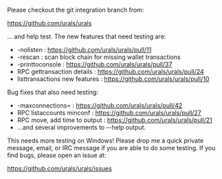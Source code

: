 Please checkout the git integration branch from:

https://github.com/urals/urals

... and help test.  The new features that need testing are:

* -nolisten : https://github.com/urals/urals/pull/11
* -rescan : scan block chain for missing wallet transactions
* -printtoconsole : https://github.com/urals/urals/pull/37
* RPC gettransaction details : https://github.com/urals/urals/pull/24
* listtransactions new features : https://github.com/urals/urals/pull/10

Bug fixes that also need testing:

* -maxconnections= : https://github.com/urals/urals/pull/42
* RPC listaccounts minconf : https://github.com/urals/urals/pull/27
* RPC move, add time to output : https://github.com/urals/urals/pull/21
* ...and several improvements to --help output.

This needs more testing on Windows!  Please drop me a quick private message, email, or IRC message if you are able to do some testing.  If you find bugs, please open an issue at:

https://github.com/urals/urals/issues
